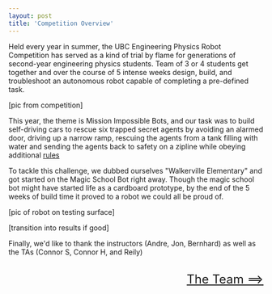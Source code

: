 ```yaml
---
layout: post
title: 'Competition Overview'
---
```


Held every year in summer, the UBC Engineering Physics Robot Competition has served as a kind of trial by flame for generations of second-year engineering physics students. Team of 3 or 4 students get together and over the course of 5 intense weeks design, build, and troubleshoot an autonomous robot capable of completing a pre-defined task.

[pic from competition]

This year, the theme is Mission Impossible Bots, and our task was to build self-driving cars to rescue six trapped secret agents by avoiding an alarmed door, driving up a narrow ramp, rescuing the agents from a tank filling with water and sending the agents back to safety on a zipline while obeying additional [rules](https://docs.google.com/document/d/1g9UG_ID7YxdN3Vdt_oRrXJgGzr4VSbbwLGS0zG9mbSA/edit)

To tackle this challenge, we dubbed ourselves "Walkerville Elementary" and got started on the Magic School Bot right away. Though the magic school bot might have started life as a cardboard prototype, by the end of the 5 weeks of build time it proved to a robot we could all be proud of.

[pic of robot on testing surface]

[transition into results if good]

Finally, we'd like to thank the instructors (Andre, Jon, Bernhard) as well as the TAs (Connor S, Connor H, and Reily)

<br>
<div style="text-align: right"> <font size="+2"> <a href="https://walkervilleelementary.github.io/team.html">The Team ==></a></font> </div>
